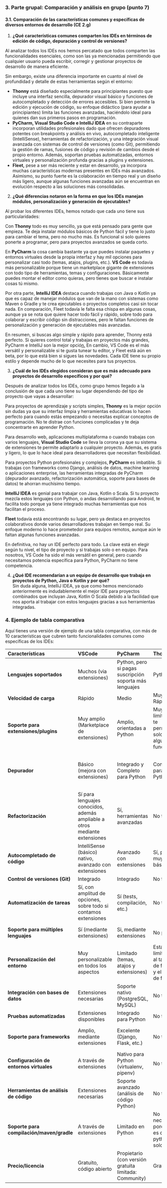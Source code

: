 ### 3\. Parte grupal: Comparación y análisis en grupo (punto 7\)

#### **3.1. Comparación de las características comunes y específicas de diversos entornos de desarrollo (CE 2.g)**

1. **¿Qué características comunes comparten los IDEs en términos de edición de código, depuración y control de versiones?**

Al analizar todos los IDEs nos hemos percatado que todos comparten las funcionalidades esenciales, como son las ya mencionadas permitiendo que cualquier usuario pueda escribir, corregir y gestionar proyectos de desarrollo de manera eficiente.​

Sin embargo, existe una diferencia importante en cuanto al nivel de profundidad y detalle de estas herramientas según el entorno:

* **Thonny** está diseñado especialmente para principiantes puesto que incluye una interfaz sencilla, depurador visual básico y funciones de autocompletado y detección de errores accesibles. Si bien permite la edición y ejecución de código, su enfoque didáctico (para ayudar a principiantes) limita las funciones avanzadas, haciéndolo ideal para quienes dan sus primeros pasos en programación.​  
* **PyCharm, Visual Studio Code e IntelliJ IDEA** en su contraparte incorporan utilidades profesionales dado que ofrecen depuradores potentes con breakpoints y análisis en vivo, autocompletado inteligente (IntelliSense), herramientas de refactorización, y una integración visual avanzada con sistemas de control de versiones (como Git), permitiendo la gestión de ramas, fusiones de código y revisión de cambios desde el propio entorno. Además, soportan pruebas automatizadas, entornos virtuales y personalización profunda gracias a plugins y extensiones.​  
* **Fleet,** pese a ser más reciente y estar en desarrollo, ya incorpora muchas características modernas presentes en IDEs más avanzados. Asimismo, su punto fuerte es la colaboración en tiempo real y un diseño más ligero, aunque algunas funciones avanzadas aún se encuentran en evolución respecto a las soluciones más consolidadas.​

2. **¿Qué diferencias notaron en la forma en que los IDEs manejan módulos, personalización y generación de ejecutables?**

Al probar los diferentes IDEs, hemos notado que cada uno tiene sus particularidades:

Con **Thonny** todo es muy sencillo, ya que está pensado para gente que empieza. Te deja instalar módulos básicos de Python fácil y tiene lo justo para cambiar el tema, pero no mucho más. Es funcional si solo quieres ponerte a programar,  pero para proyectos avanzados se queda corto.

En **PyCharm** la cosa cambia bastante ya que puedes instalar paquetes y entornos virtuales desde la propia interfaz y hay mil opciones para personalizar casi todo (temas, atajos, plugins, etc.). **VS Code** es todavía más personalizable porque tiene un marketplace gigante de extensiones con todo tipo de herramientas, temas y configuraciones. Básicamente puedes montar el editor como quieras, pero tienes que buscar e instalar cosas tú mismo.

Por otra parte, **IntelliJ IDEA** destaca cuando trabajas con Java o Kotlin ya que es capaz de manejar módulos que van de la mano con sistemas como Maven o Gradle y te crea ejecutables o proyectos completos casi sin tocar nada. En comparación, Fleet todavía le falta esa chispa en algunas cosas, aunque ya se nota que quiere hacer todo fácil y rápido, sobre todo para colaborar y escribir código sin distracciones, pero le faltan funciones de personalización y generación de ejecutables más avanzadas.

En resumen, si buscas algo simple y rápido para aprender, Thonny está perfecto. Si quieres control total y trabajas en proyectos más grandes, PyCharm e IntelliJ son la mejor opció[n.](http://n.En) En cambio, VS Code es el más versátil y personalizable si te gusta tunear tu editor, y Fleet está aún en beta, por lo que está bien si sigues las novedades. Cada IDE tiene su propio estilo y depende mucho de lo que necesites para tus proyectos.

3. **¿Cuál de los IDEs elegidos consideran que es más adecuado para proyectos de desarrollo específicos y por qué?**

Después de analizar todos los IDEs, como grupo hemos llegado a la conclusión de que cada uno tiene su lugar dependiendo del tipo de proyecto que vayas a desarrollar:

Para proyectos de aprendizaje y scripts simples, **Thonny** es la mejor opción sin dudas ya que su interfaz limpia y herramientas educativas lo hacen perfecto para cuando estás empezando o necesitas explicar conceptos de programación. No te distrae con funciones complicadas y te deja concentrarte en aprender Python.​

Para desarrollo web, aplicaciones multiplataforma o cuando trabajas con varios lenguajes, **Visual Studio Code** se lleva la corona ya que su sistema de extensiones te permite adaptarlo a cualquier proyecto. Además, es gratis y ligero, lo que lo hace ideal para desarrolladores que necesitan flexibilidad.​​

Para proyectos Python profesionales y complejos, **PyCharm** es imbatible. Si trabajas con frameworks como Django, análisis de datos, machine learning o aplicaciones enterprise, las herramientas integradas de PyCharm (depurador avanzado, refactorización automática, soporte para bases de datos) te ahorran muchísimo tiempo.​​

**IntelliJ IDEA** es genial para trabajar con Java, Kotlin o Scala. Si tu proyecto mezcla estos lenguajes con Python, o andas desarrollando para Android, te facilita todo porque ya tiene integrado muchas herramientas que nos facilitan el proceso.

**Fleet** todavía está encontrando su lugar, pero ya destaca en proyectos colaborativos donde varios desarrolladores trabajan en tiempo real. Su enfoque moderno lo hace prometedor para equipos remotos, aunque aún le faltan algunas funciones avanzadas.​

En definitiva, no hay un IDE perfecto para todo. La clave está en elegir según tu nivel, el tipo de proyecto y si trabajas solo o en equipo. Para nosotros, VS Code ha sido el más versátil en general, pero cuando necesitamos potencia específica para Python, PyCharm no tiene competencia.

4. **¿Qué IDE recomendarían a un equipo de desarrollo que trabaja en proyectos de Python, Java o Kotlin y por qué?**  
   Sin duda alguna, IntelliJ IDEA, ya que como hemos mencionado anteriormente es indudablemente el mejor IDE para proyectos combinados que incluyan Java, Kotlin O Scala debido a la facilidad que nos aporta al trabajar con estos lenguajes gracias a sus herramientas integradas.

### 4\. Ejemplo de tabla comparativa

Aquí tienes una versión de ejemplo de una tabla comparativa, con más de 10 características que cubren tanto funcionalidades comunes como específicas de los IDEs:

| Características | VSCode | PyCharm | Thonny | IntelliJ IDEA | Fleet |
| :---- | :---- | :---- | :---- | :---- | :---- |
| **Lenguajes soportados** | Muchos (via extensiones) | Python, pero si pagas suscripción soporta más lenguajes | Python | Kotlin, Java, Python, Scala | Muchos (via extensiones) |
| **Velocidad de carga** | Rápido | Medio | Muy Rápido | Medio | Rápido |
| **Soporte para extensiones/plugins** | Muy amplio (Marketplace de extensiones) | Amplio, orientadas a Python | Muy limitado, te permite solo algunas funciones | Amplio, orientado a Java/Kotlin | Muy amplio (Marketplace de extensiones) |
| **Depurador** | Básico (mejora con extensiones) | Integrado y Completo para Python | Completo para Python | Usa la máquina virtual de java | Dependiente de las extensiones, pero tiene muchas opciones |
| **Refactorización** | Sí para lenguajes conocidos, además ampliable  a otros mediante extensiones | Sí, herramientas avanzadas | No tiene | Sí, muy completo | Sí, pero pocas opciones |
| **Autocompletado de código** | IntelliSense (básico) nativo, avanzado con extensiones | Avanzado con extensiones | Sí, pero muy básico. | Avanzado, nativo para Kotlin y Java | Sí, pero no es tan completo |
| **Control de versiones (Git)** | Integrado | Integrado | No tiene | Integrado | Integrado |
| **Automatización de tareas** | Sí, con amplitud de opciones, sobre todo si contamos extensiones | Sí (tests, compilación, etc.) | No tiene | Sí (tests, compilación, etc.) | No tiene |
| **Soporte para múltiples lenguajes** | Sí (mediante extensiones) | Si, mediante extensiones | No puede | Sí, automatización avanzada | Sí (mediante extensiones) |
| **Personalización del entorno** | Muy personalizable en todos los aspectos | Limitado (temas, atajos y extensiones) | Está limitado al tamaño de fuente y el color de fondo | Avanzado (temas, atajos, herramientas personalizadas) | Escasa (atajos de teclado y unos pocos temas) |
| **Integración con bases de datos** | Extensiones necesarias | Soporte nativo (PostgreSQL, MySQL) | No tiene | Soporte nativo completo (bases de datos, ORM) | No tiene |
| **Pruebas automatizadas** | Extensiones disponibles | Integrado para Python | No tiene | Integrado para Java/Kotlin | No tiene |
| **Soporte para frameworks** | Amplio, mediante extensiones | Excelente (Django, Flask, etc.) | No tiene | Amplio | Si pero superficial y con solo unos pocos |
| **Configuración de entornos virtuales** | A través de extensiones | Nativo para Python (virtualenv, pipenv) | No tiene | Configuraciones avanzadas | No tiene |
| **Herramientas de análisis de código** | Extensiones necesarias | Soporte avanzado (análisis de código Python) | No tiene | Soporte completo para Java/Kotlin | No tiene |
| **Soporte para compilación/maven/gradle** | A través de extensiones | Limitado en Python | No necesita porque es de python solo | Nativo para Maven, Gradle | A través de extensiones |
| **Precio/licencia** | Gratuito, código abierto | Propietario (con versión gratuita limitada: Community) | Gratuito | Propietario (con versión gratuita limitada: Community) | Gratuito pero porque está en beta, en el futuro será de pago |

#### 

